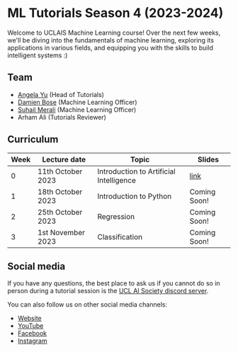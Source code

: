 # ML Tutorials Season 4 (2023-2024)

Welcome to UCLAIS Machine Learning course! Over the next few weeks, we'll be diving into the fundamentals of machine learning, exploring its applications in various fields, and equipping you with the skills to build intelligent systems :)

## Team

- [Angela Yu](https://github.com/angela24680403) (Head of Tutorials)
- [Damien Bose](https://github.com/damienbose) (Machine Learning Officer)
- [Suhail Merali](https://github.com/slushiegoose) (Machine Learning Officer)
- Arham Ali (Tutorials Reviewer)

## Curriculum

| Week | Lecture date | Topic | Slides
| ---- | ------------ | ----- | -----
| 0    | 11th October 2023 | Introduction to Artificial Intelligence | [link](https://www.canva.com/design/DAFm9tHNEDM/cEKEXWzmazR5KKN-7f06tw/edit?utm_content=DAFm9tHNEDM&utm_campaign=designshare&utm_medium=link2&utm_source=sharebutton)
| 1    | 18th October 2023 | Introduction to Python | Coming Soon!
| 2    | 25th October 2023 | Regression | Coming Soon!
| 3    | 1st November 2023 | Classification | Coming Soon!

## Social media

If you have any questions, the best place to ask us if you cannot do so in person during a tutorial session is the [UCL AI Society discord server](https://discord.gg/Hh9EVw2RGP).

You can also follow us on other social media channels:

- [Website](https://uclaisociety.co.uk)
- [YouTube](https://www.youtube.com/channel/UC-5Whp878nPjOqKaL0tsDoA)
- [Facebook](https://www.facebook.com/AISoc.ucl)
- [Instagram](https://www.instagram.com/p/CUxvALApRFL/)

